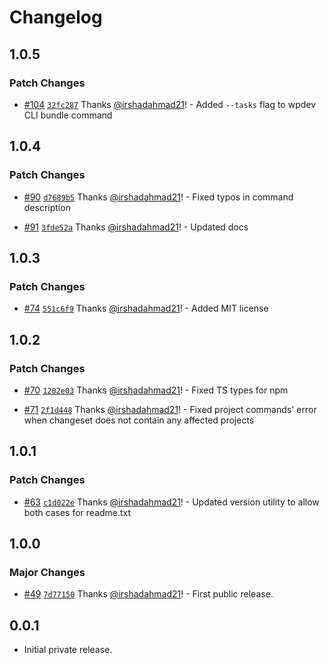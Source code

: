 # Changelog

## 1.0.5

### Patch Changes

- [#104](https://github.com/wpsocio/wp-projects/pull/104) [`32fc287`](https://github.com/wpsocio/wp-projects/commit/32fc2877376a7b4374ff315f210f9b3466b8ffac) Thanks [@irshadahmad21](https://github.com/irshadahmad21)! - Added `--tasks` flag to wpdev CLI bundle command

## 1.0.4

### Patch Changes

- [#90](https://github.com/wpsocio/wp-projects/pull/90) [`d7689b5`](https://github.com/wpsocio/wp-projects/commit/d7689b56e9b1b95f437b0b45066bb91a3c4f0f7e) Thanks [@irshadahmad21](https://github.com/irshadahmad21)! - Fixed typos in command description

- [#91](https://github.com/wpsocio/wp-projects/pull/91) [`3fde52a`](https://github.com/wpsocio/wp-projects/commit/3fde52a8492bf2f1970ebcb1ff5da3509220ad19) Thanks [@irshadahmad21](https://github.com/irshadahmad21)! - Updated docs

## 1.0.3

### Patch Changes

- [#74](https://github.com/wpsocio/wp-projects/pull/74) [`551c6f9`](https://github.com/wpsocio/wp-projects/commit/551c6f955ff213fd5330746afdbd826e582cffa6) Thanks [@irshadahmad21](https://github.com/irshadahmad21)! - Added MIT license

## 1.0.2

### Patch Changes

- [#70](https://github.com/wpsocio/wp-projects/pull/70) [`1202e03`](https://github.com/wpsocio/wp-projects/commit/1202e03417f3012933cbb6ca5ea97d2926be69a8) Thanks [@irshadahmad21](https://github.com/irshadahmad21)! - Fixed TS types for npm

- [#71](https://github.com/wpsocio/wp-projects/pull/71) [`2f1d448`](https://github.com/wpsocio/wp-projects/commit/2f1d448e3f3bf9f1968088e70d1233c7ff673515) Thanks [@irshadahmad21](https://github.com/irshadahmad21)! - Fixed project commands' error when changeset does not contain any affected projects

## 1.0.1

### Patch Changes

- [#63](https://github.com/wpsocio/wp-projects/pull/63) [`c1d022e`](https://github.com/wpsocio/wp-projects/commit/c1d022eefc2341bfd5cd6b9dcfe56641f0f5a874) Thanks [@irshadahmad21](https://github.com/irshadahmad21)! - Updated version utility to allow both cases for readme.txt

## 1.0.0

### Major Changes

- [#49](https://github.com/wpsocio/wp-projects/pull/49) [`7d77150`](https://github.com/wpsocio/wp-projects/commit/7d771509c28c42b4d3e87491bbf2fd6b7ae4e8af) Thanks [@irshadahmad21](https://github.com/irshadahmad21)! - First public release.

## 0.0.1

- Initial private release.
